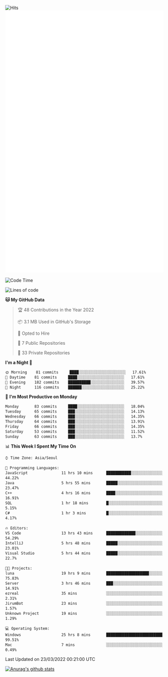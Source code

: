 ![Hits](https://hits.seeyoufarm.com/api/count/incr/badge.svg?url=https%3A%2F%2Fgithub.com%2Fkokose1234&count_bg=%2379C83D&title_bg=%23555555&icon=apple.svg&icon_color=%23E7E7E7&title=hits&edge_flat=false)
<br/>
![Metrics](https://github.com/kokose1234/kokose1234/blob/main/github-metrics.svg)

<!--START_SECTION:waka-->
![Code Time](http://img.shields.io/badge/Code%20Time-598%20hrs%2058%20mins-blue)

![Lines of code](https://img.shields.io/badge/From%20Hello%20World%20I%27ve%20Written-2%20Million%20lines%20of%20code-blue)

**🐱 My GitHub Data** 

> 🏆 48 Contributions in the Year 2022
 > 
> 📦 3.1 MB Used in GitHub's Storage 
 > 
> 💼 Opted to Hire
 > 
> 📜 7 Public Repositories 
 > 
> 🔑 33 Private Repositories  
 > 
**I'm a Night 🦉** 

```text
🌞 Morning    81 commits     ████░░░░░░░░░░░░░░░░░░░░░   17.61% 
🌆 Daytime    81 commits     ████░░░░░░░░░░░░░░░░░░░░░   17.61% 
🌃 Evening    182 commits    ██████████░░░░░░░░░░░░░░░   39.57% 
🌙 Night      116 commits    ██████░░░░░░░░░░░░░░░░░░░   25.22%

```
📅 **I'm Most Productive on Monday** 

```text
Monday       83 commits     ████░░░░░░░░░░░░░░░░░░░░░   18.04% 
Tuesday      65 commits     ███░░░░░░░░░░░░░░░░░░░░░░   14.13% 
Wednesday    66 commits     ███░░░░░░░░░░░░░░░░░░░░░░   14.35% 
Thursday     64 commits     ███░░░░░░░░░░░░░░░░░░░░░░   13.91% 
Friday       66 commits     ███░░░░░░░░░░░░░░░░░░░░░░   14.35% 
Saturday     53 commits     ███░░░░░░░░░░░░░░░░░░░░░░   11.52% 
Sunday       63 commits     ███░░░░░░░░░░░░░░░░░░░░░░   13.7%

```


📊 **This Week I Spent My Time On** 

```text
⌚︎ Time Zone: Asia/Seoul

💬 Programming Languages: 
JavaScript               11 hrs 10 mins      ███████████░░░░░░░░░░░░░░   44.22% 
Java                     5 hrs 55 mins       █████░░░░░░░░░░░░░░░░░░░░   23.47% 
C++                      4 hrs 16 mins       ████░░░░░░░░░░░░░░░░░░░░░   16.91% 
SQL                      1 hr 18 mins        █░░░░░░░░░░░░░░░░░░░░░░░░   5.15% 
C#                       1 hr 3 mins         █░░░░░░░░░░░░░░░░░░░░░░░░   4.17%

🔥 Editors: 
VS Code                  13 hrs 43 mins      █████████████░░░░░░░░░░░░   54.29% 
IntelliJ                 5 hrs 48 mins       █████░░░░░░░░░░░░░░░░░░░░   23.01% 
Visual Studio            5 hrs 44 mins       █████░░░░░░░░░░░░░░░░░░░░   22.7%

🐱‍💻 Projects: 
luna                     19 hrs 9 mins       ███████████████████░░░░░░   75.83% 
Server                   3 hrs 46 mins       ███░░░░░░░░░░░░░░░░░░░░░░   14.91% 
ezreal                   35 mins             ░░░░░░░░░░░░░░░░░░░░░░░░░   2.31% 
JirumBot                 23 mins             ░░░░░░░░░░░░░░░░░░░░░░░░░   1.57% 
Unknown Project          19 mins             ░░░░░░░░░░░░░░░░░░░░░░░░░   1.29%

💻 Operating System: 
Windows                  25 hrs 8 mins       █████████████████████████   99.51% 
Mac                      7 mins              ░░░░░░░░░░░░░░░░░░░░░░░░░   0.49%

```


 Last Updated on 23/03/2022 00:21:00 UTC
<!--END_SECTION:waka-->

[![Anurag's github stats](https://github-readme-stats.vercel.app/api?username=kokose1234&theme=dracula)](https://github.com/anuraghazra/github-readme-stats)



	
